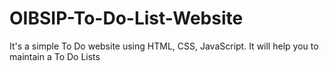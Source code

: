 # OIBSIP-To-Do-List-Website
It's a simple To Do website using HTML, CSS, JavaScript. It will help you to maintain a To Do Lists
